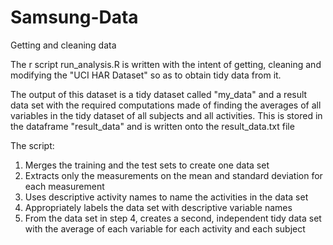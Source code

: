 # Samsung-Data
Getting and cleaning data


The r script run_analysis.R is written with the intent of getting, cleaning and modifying the "UCI HAR Dataset" so as to obtain tidy data from it.

The output of this dataset is a tidy dataset called "my_data" and a result data set with the required computations made of finding the averages of all variables in the tidy dataset of all subjects and all activities. This is stored in the dataframe "result_data" and is written onto the result_data.txt file


The script:
1. Merges the training and the test sets to create one data set
2. Extracts only the measurements on the mean and standard deviation for each measurement
3. Uses descriptive activity names to name the activities in the data set
4. Appropriately labels the data set with descriptive variable names
5. From the data set in step 4, creates a second, independent tidy data set with the average of each variable for each activity and each subject

